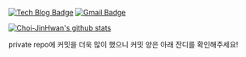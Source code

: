 [![Tech Blog Badge](http://img.shields.io/badge/-Tech%20blog-black?style=flat-square&logo=notion&link=https://zzsza.github.io/)](https://www.notion.so/lightblog/Light-blog-1e6076321689408d96f8340c4a8b97a8)
[![Gmail Badge](https://img.shields.io/badge/Gmail-d14836?style=flat-square&logo=Gmail&logoColor=white&link=mailto:jinhwan0515@gmail.com)](mailto:jinhwan0515@gmail.com)

[![Choi-JinHwan's github stats](https://github-readme-stats.vercel.app/api?username=Choi-JinHwan)](https://github.com/anuraghazra/github-readme-stats)


private repo에 커밋을 더욱 많이 했으니 커밋 양은 아래 잔디를 확인해주세요!
<!--
**Choi-JinHwan/Choi-JinHwan** is a ✨ _special_ ✨ repository because its `README.md` (this file) appears on your GitHub profile.

Here are some ideas to get you started:

- 🔭 I’m currently working on ...
- 🌱 I’m currently learning ...
- 👯 I’m looking to collaborate on ...
- 🤔 I’m looking for help with ...
- 💬 Ask me about ...
- 📫 How to reach me: ...
- 😄 Pronouns: ...
- ⚡ Fun fact: ...
-->
